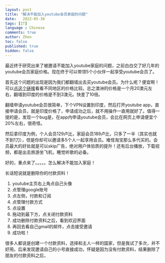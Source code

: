 ```yaml
---
layout: post
title: "解决不能加入youtube会员家庭的问题"
date:   2022-05-30
tags: [IT]
language : Chinese
comments: true
author: Zhen
toc: false
published: true
hidden: false
---
```

最近终于研究出来了被邀请不能加入youtube家庭的问题，之前白白交了好几年的youtube会员家庭价格。现在终于可以带领5个小伙伴一起享受youtube会员了。

首先这个问题的出现是因为我们都翻墙出去买youtube会员。为什么呢？便宜啊！可以[点这个链接](https://www.rockyhsu.com/youtube-premium-prices-country/)看看不同地区的价格比较。总之澳洲的价格是一个月20澳元左右，翻墙到印度的价格是不到3澳元。快差了10倍。

翻墙申请youtube会员很简单，下个VPN设置到印度，然后打开youtube app，直接申请会员，就是印度价格了，申请成功之后，就不用操作一直用就好了。值得一提的是，发现一个bug是，在app内申请youtube会员，会比在网页上申请便宜个20%左右，很奇怪。

然后拿印度为例，个人会员129卢比，家庭会员189卢比，只多了一半（其实也就不到1刀），但是你却可以邀请多5个人一起享用会员。难怪淘宝那么多代买的。会员最大的好处就是可以skip广告，绝对用户体验质的提升！还有后台播放，下载视频，都是出去旅游坐飞机，睡觉听歌的必备。

好的，重点来了。。。。。怎么解决不能加入家庭！

长话短说就是删除你的付款资料！

 1. youtube主页右上角点自己头像
 2. 点管理google账号
 3. 点左侧，付款和订阅
 4. 点管理付款方式
 5. 点设置
 6. 拖动到最下方，点关闭付款资料
 7. 成功删除付款资料之后，看到欢迎界面
 8. 再回去看自己gmail的邮件，点击接受邀请
 9. 成功啦！

很多人都说是创建一个付款资料，选择和主人一样的国家，但是我试了多次，并不好用。后来发现邀请自己的小号直接成功，怀疑是因为没有付款资料，结果删除了朋友的付款资料之后，
<!--stackedit_data:
eyJoaXN0b3J5IjpbMzg5NjY5NTU0XX0=
-->